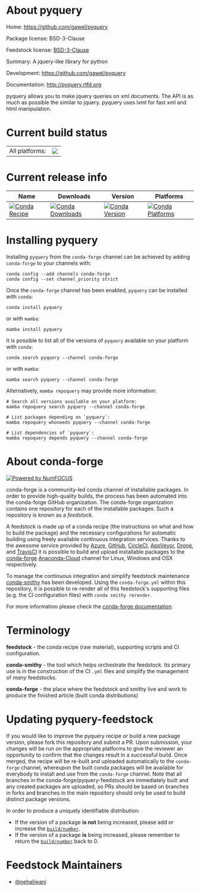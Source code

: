 About pyquery
=============

Home: https://github.com/gawel/pyquery

Package license: BSD-3-Clause

Feedstock license: [BSD-3-Clause](https://github.com/conda-forge/pyquery-feedstock/blob/main/LICENSE.txt)

Summary: A jquery-like library for python

Development: https://github.com/gawel/pyquery

Documentation: http://pyquery.rtfd.org

pyquery allows you to make jquery queries on xml documents. The API is as
much as possible the similar to jquery. pyquery uses lxml for fast xml
and html manipulation.


Current build status
====================


<table><tr><td>All platforms:</td>
    <td>
      <a href="https://dev.azure.com/conda-forge/feedstock-builds/_build/latest?definitionId=4131&branchName=main">
        <img src="https://dev.azure.com/conda-forge/feedstock-builds/_apis/build/status/pyquery-feedstock?branchName=main">
      </a>
    </td>
  </tr>
</table>

Current release info
====================

| Name | Downloads | Version | Platforms |
| --- | --- | --- | --- |
| [![Conda Recipe](https://img.shields.io/badge/recipe-pyquery-green.svg)](https://anaconda.org/conda-forge/pyquery) | [![Conda Downloads](https://img.shields.io/conda/dn/conda-forge/pyquery.svg)](https://anaconda.org/conda-forge/pyquery) | [![Conda Version](https://img.shields.io/conda/vn/conda-forge/pyquery.svg)](https://anaconda.org/conda-forge/pyquery) | [![Conda Platforms](https://img.shields.io/conda/pn/conda-forge/pyquery.svg)](https://anaconda.org/conda-forge/pyquery) |

Installing pyquery
==================

Installing `pyquery` from the `conda-forge` channel can be achieved by adding `conda-forge` to your channels with:

```
conda config --add channels conda-forge
conda config --set channel_priority strict
```

Once the `conda-forge` channel has been enabled, `pyquery` can be installed with `conda`:

```
conda install pyquery
```

or with `mamba`:

```
mamba install pyquery
```

It is possible to list all of the versions of `pyquery` available on your platform with `conda`:

```
conda search pyquery --channel conda-forge
```

or with `mamba`:

```
mamba search pyquery --channel conda-forge
```

Alternatively, `mamba repoquery` may provide more information:

```
# Search all versions available on your platform:
mamba repoquery search pyquery --channel conda-forge

# List packages depending on `pyquery`:
mamba repoquery whoneeds pyquery --channel conda-forge

# List dependencies of `pyquery`:
mamba repoquery depends pyquery --channel conda-forge
```


About conda-forge
=================

[![Powered by
NumFOCUS](https://img.shields.io/badge/powered%20by-NumFOCUS-orange.svg?style=flat&colorA=E1523D&colorB=007D8A)](https://numfocus.org)

conda-forge is a community-led conda channel of installable packages.
In order to provide high-quality builds, the process has been automated into the
conda-forge GitHub organization. The conda-forge organization contains one repository
for each of the installable packages. Such a repository is known as a *feedstock*.

A feedstock is made up of a conda recipe (the instructions on what and how to build
the package) and the necessary configurations for automatic building using freely
available continuous integration services. Thanks to the awesome service provided by
[Azure](https://azure.microsoft.com/en-us/services/devops/), [GitHub](https://github.com/),
[CircleCI](https://circleci.com/), [AppVeyor](https://www.appveyor.com/),
[Drone](https://cloud.drone.io/welcome), and [TravisCI](https://travis-ci.com/)
it is possible to build and upload installable packages to the
[conda-forge](https://anaconda.org/conda-forge) [Anaconda-Cloud](https://anaconda.org/)
channel for Linux, Windows and OSX respectively.

To manage the continuous integration and simplify feedstock maintenance
[conda-smithy](https://github.com/conda-forge/conda-smithy) has been developed.
Using the ``conda-forge.yml`` within this repository, it is possible to re-render all of
this feedstock's supporting files (e.g. the CI configuration files) with ``conda smithy rerender``.

For more information please check the [conda-forge documentation](https://conda-forge.org/docs/).

Terminology
===========

**feedstock** - the conda recipe (raw material), supporting scripts and CI configuration.

**conda-smithy** - the tool which helps orchestrate the feedstock.
                   Its primary use is in the construction of the CI ``.yml`` files
                   and simplify the management of *many* feedstocks.

**conda-forge** - the place where the feedstock and smithy live and work to
                  produce the finished article (built conda distributions)


Updating pyquery-feedstock
==========================

If you would like to improve the pyquery recipe or build a new
package version, please fork this repository and submit a PR. Upon submission,
your changes will be run on the appropriate platforms to give the reviewer an
opportunity to confirm that the changes result in a successful build. Once
merged, the recipe will be re-built and uploaded automatically to the
`conda-forge` channel, whereupon the built conda packages will be available for
everybody to install and use from the `conda-forge` channel.
Note that all branches in the conda-forge/pyquery-feedstock are
immediately built and any created packages are uploaded, so PRs should be based
on branches in forks and branches in the main repository should only be used to
build distinct package versions.

In order to produce a uniquely identifiable distribution:
 * If the version of a package **is not** being increased, please add or increase
   the [``build/number``](https://docs.conda.io/projects/conda-build/en/latest/resources/define-metadata.html#build-number-and-string).
 * If the version of a package **is** being increased, please remember to return
   the [``build/number``](https://docs.conda.io/projects/conda-build/en/latest/resources/define-metadata.html#build-number-and-string)
   back to 0.

Feedstock Maintainers
=====================

* [@nehaljwani](https://github.com/nehaljwani/)

